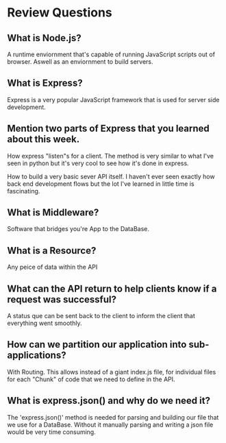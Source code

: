 # Review Questions

## What is Node.js?
A runtime enviornment that's capable of running JavaScript scripts
out of browser. Aswell as an enviornment to build servers. 

## What is Express?
Express is a very popular JavaScript framework that is
used for server side development.
 
## Mention two parts of Express that you learned about this week.
How express "listen"s for a client. The method is very similar to what
I've seen in python but it's very cool to see how it's done in express.

How to build a very basic sever API itself. I haven't ever seen
exactly how back end development flows but the lot I've learned in 
little time is fascinating.
## What is Middleware?
Software that bridges you're App to the DataBase. 

## What is a Resource?
Any peice of data within the API

## What can the API return to help clients know if a request was successful?
A status que can be sent back to the client to inform the client that
everything went smoothly.

## How can we partition our application into sub-applications?
With Routing. This allows instead of a giant index.js file, for individual
files for each "Chunk" of code that we need to define in the API.

## What is express.json() and why do we need it?
The 'express.json()' method is needed for parsing and building our
file that we use for a DataBase. Without it manually parsing and writing
a json file would be very time consuming.

